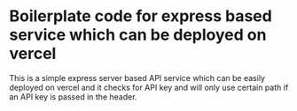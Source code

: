 # Boilerplate code for express based service which can be deployed on vercel

This is a simple express server based API service which can be easily deployed on vercel and it checks for API key and will only use certain path if an API key is passed in the header.


